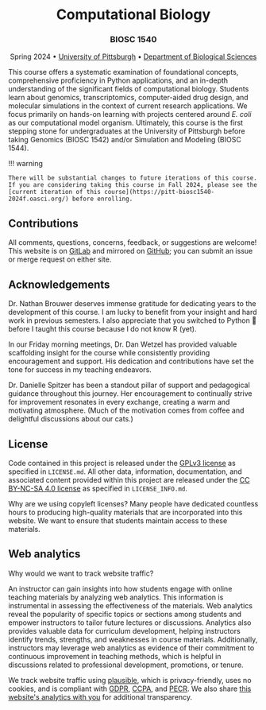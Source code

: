 <h1 align="center">Computational Biology</h1>

<h3 align="center">BIOSC 1540</h3>

<p align="center">
    Spring 2024 •
    <a href="https://www.pitt.edu">University of Pittsburgh</a> •
    <a href="https://www.biology.pitt.edu">Department of Biological Sciences</a>
</p>

This course offers a systematic examination of foundational concepts, comprehensive proficiency in Python applications, and an in-depth understanding of the significant fields of computational biology.
Students learn about genomics, transcriptomics, computer-aided drug design, and molecular simulations in the context of current research applications.
We focus primarily on hands-on learning with projects centered around *E. coli* as our computational model organism.
Ultimately, this course is the first stepping stone for undergraduates at the University of Pittsburgh before taking Genomics (BIOSC 1542) and/or Simulation and Modeling (BIOSC 1544).

!!! warning

    There will be substantial changes to future iterations of this course.
    If you are considering taking this course in Fall 2024, please see the [current iteration of this course](https://pitt-biosc1540-2024f.oasci.org/) before enrolling.

## Contributions

All comments, questions, concerns, feedback, or suggestions are welcome!
This website is on [GitLab][gitlab] and mirrored on [GitHub][github]; you can submit an issue or merge request on either site.

## Acknowledgements

Dr. Nathan Brouwer deserves immense gratitude for dedicating years to the development of this course.
I am lucky to benefit from your insight and hard work in previous semesters.
I also appreciate that you switched to Python 🐍 before I taught this course because I do not know R (yet).

In our Friday morning meetings, Dr. Dan Wetzel has provided valuable scaffolding insight for the course while consistently providing encouragement and support.
His dedication and contributions have set the tone for success in my teaching endeavors.

Dr. Danielle Spitzer has been a standout pillar of support and pedagogical guidance throughout this journey.
Her encouragement to continually strive for improvement resonates in every exchange, creating a warm and motivating atmosphere.
(Much of the motivation comes from coffee and delightful discussions about our cats.)

## License

Code contained in this project is released under the [GPLv3 license][gplv3] as specified in `LICENSE.md`.
All other data, information, documentation, and associated content provided within this project are released under the [CC BY-NC-SA 4.0 license][cc-by-nc-sa-4.0] as specified in `LICENSE_INFO.md`.

Why are we using copyleft licenses?
Many people have dedicated countless hours to producing high-quality materials that are incorporated into this website.
We want to ensure that students maintain access to these materials.

## Web analytics

Why would we want to track website traffic?

An instructor can gain insights into how students engage with online teaching materials by analyzing web analytics.
This information is instrumental in assessing the effectiveness of the materials.
Web analytics reveal the popularity of specific topics or sections among students and empower instructors to tailor future lectures or discussions.
Analytics also provides valuable data for curriculum development, helping instructors identify trends, strengths, and weaknesses in course materials.
Additionally, instructors may leverage web analytics as evidence of their commitment to continuous improvement in teaching methods, which is helpful in discussions related to professional development, promotions, or tenure.

We track website traffic using [plausible][plausible], which is privacy-friendly, uses no cookies, and is compliant with [GDPR][gdpr], [CCPA][ccpa], and [PECR][pecr].
We also share [this website's analytics with you][plausible-link] for additional transparency.

[gitlab]: https://gitlab.com/oasci/courses/pitt/biosc1540-2024s
[github]: https://github.com/oasci/pitt-biosc1540-2024s-website
[gplv3]: https://spdx.org/licenses/GPL-3.0-only.html
[cc-by-nc-sa-4.0]: https://creativecommons.org/licenses/by-nc-sa/4.0/
[plausible]: https://plausible.io
[plausible-link]: https://plausible.io/pitt-biosc1540-2024s/
[gdpr]: https://gdpr-info.eu/
[ccpa]: https://oag.ca.gov/privacy/ccpa
[pecr]: https://ico.org.uk/for-organisations/direct-marketing-and-privacy-and-electronic-communications/guide-to-pecr/what-are-pecr/
